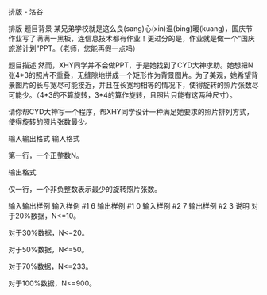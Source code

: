 



排版 - 洛谷














排版
题目背景
某兄弟学校就是这么良(sang)心(xin)温(bing)暖(kuang)，国庆节作业写了满满一黑板，连信息技术都有作业！更过分的是，作业就是做一个“国庆旅游计划”PPT。（老师，您能再假一点吗）

题目描述
然而，XHY同学并不会做PPT，于是她找到了CYD大神求助。她想把N张4\*3的照片不重叠，无缝隙地拼成一个矩形作为背景图片。为了美观，她希望背景图片的长与宽尽可能接近，并且在长宽均相等的情况下，使得旋转的照片张数尽可能少。（4\*3的不算旋转，3\*4的算作旋转，且照片只能有这两种尺寸）。

请你帮CYD大神写一个程序，帮XHY同学设计一种满足她要求的照片排列方式，使得旋转的照片张数最少。

输入输出格式
输入格式

第一行，一个正整数N。

输出格式

仅一行，一个非负整数表示最少的旋转照片张数。

输入输出样例
输入样例 #1
6
输出样例 #1
0
输入样例 #2
7
输出样例 #2
3
说明
对于20%数据，N<=10。

对于30%数据，N<=20。

对于50%数据，N<=50。

对于70%数据，N<=233。

对于100%数据，N<=900。







